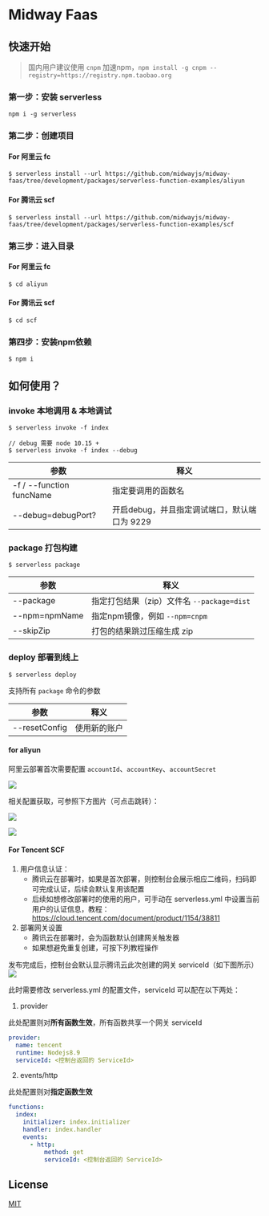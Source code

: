 # Midway Faas

## 快速开始

> 国内用户建议使用 `cnpm` 加速npm，`npm install -g cnpm --registry=https://registry.npm.taobao.org`


### 第一步：安装 serverless

```shell script
npm i -g serverless
```

### 第二步：创建项目

#### For 阿里云 fc 

```shell script
$ serverless install --url https://github.com/midwayjs/midway-faas/tree/development/packages/serverless-function-examples/aliyun
```

#### For 腾讯云 scf

```shell script
$ serverless install --url https://github.com/midwayjs/midway-faas/tree/development/packages/serverless-function-examples/scf
```

### 第三步：进入目录

#### For 阿里云 fc 

```shell script
$ cd aliyun
```

#### For 腾讯云 scf

```shell script
$ cd scf
```

### 第四步：安装npm依赖


```shell script
$ npm i
```

## 如何使用？

### invoke 本地调用 & 本地调试

```shell script
$ serverless invoke -f index

// debug 需要 node 10.15 +
$ serverless invoke -f index --debug
```

| 参数 | 释义 |
| -- | -- |
| -f / --function funcName| 指定要调用的函数名 |
| --debug=debugPort?| 开启debug，并且指定调试端口，默认端口为 9229 |


### package 打包构建

```shell script
$ serverless package
```

| 参数 | 释义 |
| -- | -- |
| --package | 指定打包结果（zip）文件名 `--package=dist` |
| --npm=npmName| 指定npm镜像，例如 `--npm=cnpm` |
| --skipZip | 打包的结果跳过压缩生成 zip |

### deploy 部署到线上

```shell script
$ serverless deploy
```

支持所有 `package` 命令的参数

| 参数 | 释义 |
| -- | -- |
| --resetConfig | 使用新的账户 |

#### for aliyun

阿里云部署首次需要配置 `accountId`、`accountKey`、`accountSecret`

![](https://gw.alicdn.com/tfs/TB1EPINp.H1gK0jSZSyXXXtlpXa-1152-514.png)

相关配置获取，可参照下方图片（可点击跳转）：

<a href="https://account.console.aliyun.com/#/secure" target="_blank">![](https://gw.alicdn.com/tfs/TB1QoQapV67gK0jSZPfXXahhFXa-1832-696.png)</a>

<a href="https://usercenter.console.aliyun.com/#/manage/ak" target="_blank">![](https://gw.alicdn.com/tfs/TB1LgQPp1L2gK0jSZFmXXc7iXXa-2406-592.png)</a>

#### For Tencent SCF

1. 用户信息认证：
    - 腾讯云在部署时，如果是首次部署，则控制台会展示相应二维码，扫码即可完成认证，后续会默认复用该配置
    - 后续如想修改部署时的使用的用户，可手动在 serverless.yml 中设置当前用户的认证信息，教程：https://cloud.tencent.com/document/product/1154/38811
2. 部署网关设置
    - 腾讯云在部署时，会为函数默认创建网关触发器
    - 如果想避免重复创建，可按下列教程操作


发布完成后，控制台会默认显示腾讯云此次创建的网关 serviceId（如下图所示）
![](https://gw.alicdn.com/tfs/TB1OqwRp7L0gK0jSZFtXXXQCXXa-2670-410.png)
        
此时需要修改 serverless.yml 的配置文件，serviceId 可以配在以下两处：

1. provider

此处配置则对**所有函数生效**，所有函数共享一个网关 serviceId

```yaml
provider:
  name: tencent
  runtime: Nodejs8.9
  serviceId: <控制台返回的 ServiceId>
```

2. events/http

此处配置则对**指定函数生效**

```yaml
functions:
  index:
    initializer: index.initializer
    handler: index.handler
    events:
      - http:
          method: get
          serviceId: <控制台返回的 ServiceId>
```

## License

[MIT](./LICENSE)
